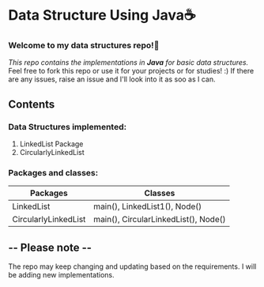 #                                           **Data Structure Using Java**☕

### Welcome to my data structures repo!🌠
*This repo contains the implementations in **Java** for basic data structures.*
Feel free to fork this repo or use it for your projects or for studies! :)
If there are any issues, raise an issue and I'll look into it as soo as I can.




## Contents
### Data Structures implemented:
1. LinkedList Package
2. CircularlyLinkedList


### Packages and classes:
  

| Packages   | Classes          |
| -------- | -------------- |
| LinkedList | main(), LinkedList1(), Node()|
| CircularlyLinkedList |  main(), CircularLinkedList(), Node() |


## -- Please note  -- 
The repo may keep changing and updating based on the requirements. I will be adding new implementations.

